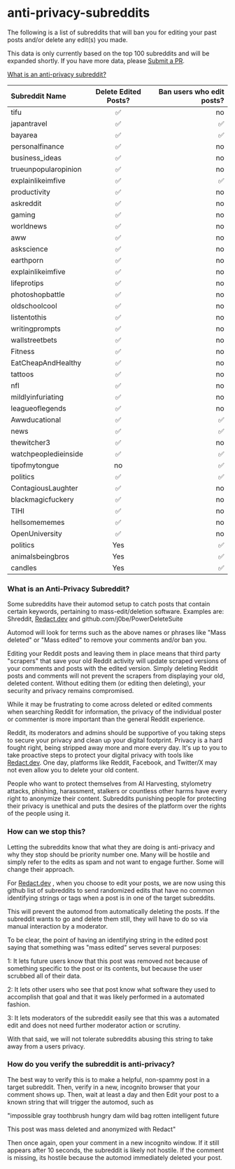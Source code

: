 # anti-privacy-subreddits
The following is a list of subreddits that will ban you for editing your past posts and/or delete any edit(s) you made.

This data is only currently based on the top 100 subreddits and will be expanded shortly. If you have more data, please [Submit a PR](https://github.com/harknesslabs/anti-privacy-subreddits/pulls).

[What is an anti-privacy subreddit?](#what-is-an-anti-privacy-subreddit)

| Subreddit Name | Delete Edited Posts? | Ban users who edit posts? |
| :---         |     :---:      |          ---: |
| tifu   | ✅     | no    |
| japantravel   | ✅     | ✅    |
| bayarea   | ✅     | ✅    |
|  personalfinance  | ✅     | no    |
|   business_ideas | ✅     | no    |
|  trueunpopularopinion  | ✅     | no    |
|   explainlikeimfive | ✅     | ✅    |
| productivity   | ✅     | no    |
|  askreddit  | ✅     | no    |
|  gaming  | ✅     | no    |
|  worldnews  | ✅     | no    |
|  aww  | ✅     | no    |
|  askscience  | ✅     | no    |
|  earthporn  | ✅     | no    |
| explainlikeimfive   | ✅     | no    |
|  lifeprotips  | ✅     | no    |
|  photoshopbattle  | ✅     | no    |
|  oldschoolcool  | ✅     | no    |
|  listentothis  | ✅     | no    |
|  writingprompts  | ✅     | no    |
|  wallstreetbets  | ✅     | no    |
|  Fitness  | ✅     | no    |
|   EatCheapAndHealthy | ✅     | no    |
|  tattoos  | ✅     | no    |
| nfl   | ✅     | no    |
|  mildlyinfuriating  | ✅     | no    |
|  leagueoflegends  | ✅     | no    |
|  Awwducational  | ✅     | ✅    |
|  news  | ✅     | ✅    |
|  thewitcher3  | ✅     | no    |
|  watchpeopledieinside  | ✅     | ✅    |
|  tipofmytongue  | no     | ✅    |
|  politics  | ✅     | ✅    |
|  ContagiousLaughter  | ✅     | no    |
|  blackmagicfuckery   | ✅     | no    |
|  TIHI  | ✅     | no    |
|  hellsomememes  | ✅     | no    |
|  OpenUniversity   | ✅     | no    |
|  politics  | Yes     | ✅    |
|  animalsbeingbros  | Yes     | ✅    |
|  candles  | Yes     | ✅    |

### What is an Anti-Privacy Subreddit?

Some subreddits have their automod setup to catch posts that contain certain keywords, pertaining to mass-edit/deletion software.
Examples are:
Shreddit, [Redact.dev](https://redact.dev) and github.com/j0be/PowerDeleteSuite

Automod will look for terms such as the above names or phrases like "Mass deleted" or "Mass edited" to remove your comments and/or ban you.

Editing your Reddit posts and leaving them in place means that third party "scrapers" that save your old Reddit activity will update scraped versions of your comments and posts with the edited version. Simply deleting Reddit posts and comments will not prevent the scrapers from displaying your old, deleted content. Without editing them (or editing then deleting), your security and privacy remains compromised.

While it may be frustrating to come across deleted or edited comments when searching Reddit for information, the privacy of the individual poster or commenter is more important than the general Reddit experience. 

Reddit, its moderators and admins should be supportive of you taking steps to secure your privacy and clean up your digital footprint. Privacy is a hard fought right, being stripped away more and more every day. It's up to you to take proactive steps to protect your digital privacy with tools like [Redact.dev](https://redact.dev). One day, platforms like Reddit, Facebook, and Twitter/X may not even allow you to delete your old content.

People who want to protect themselves from AI Harvesting, stylometry attacks, phishing, harassment, stalkers or countless other harms have every right to anonymize their content. Subreddits punishing people for protecting their privacy is unethical and puts the desires of the platform over the rights of the people using it.

### How can we stop this?

Letting the subreddits know that what they are doing is anti-privacy and why they stop should be priority number one. Many will be hostile and simply refer to the edits as spam and not want to engage further. Some will change their approach.

For [Redact.dev](https://redact.dev) , when you choose to edit your posts, we are now using this github list of subreddits to send randomized edits that have no common identifying strings or tags when a post is in one of the target subreddits. 

This will prevent the automod from automatically deleting the posts. If the subreddit wants to go and delete them still, they will have to do so via manual interaction by a moderator. 

To be clear, the point of having an identifying string in the edited post saying that something was "mass edited" serves several purposes:

1: It lets future users know that this post was removed not because of something specific to the post or its contents, but because the user scrubbed all of their data.

2: It lets other users who see that post know what software they used to accomplish that goal and that it was likely performed in a automated fashion.

3: It lets moderators of the subreddit easily see that this was a automated edit and does not need further moderator action or scrutiny.

With that said, we will not tolerate subreddits abusing this string to take away from a users privacy.



### How do you verify the subreddit is anti-privacy?

The best way to verify this is to make a helpful, non-spammy post in a target subreddit. Then, verify in a new, incognito browser that your comment shows up.
Then, wait at least a day and then Edit your post to a known string that will trigger the automod, such as 

"impossible gray toothbrush hungry dam wild bag rotten intelligent future

This post was mass deleted and anonymized with Redact"

Then once again, open your comment in a new incognito window. If it still appears after 10 seconds, the subreddit is likely not hostile. If the comment is missing, its hostile because the automod immediately deleted your post.
